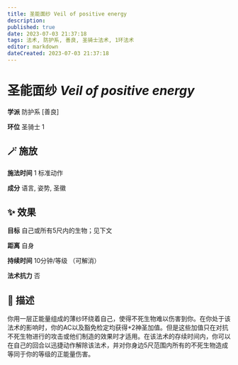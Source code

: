 ```yaml
---
title: 圣能面纱 Veil of positive energy
description: 
published: true
date: 2023-07-03 21:37:18
tags: 法术, 防护系, 善良, 圣骑士法术, 1环法术
editor: markdown
dateCreated: 2023-07-03 21:37:18
---
```


# **圣能面纱** *Veil of positive energy*

**学派** 防护系 \[善良\] 

**环位** 圣骑士 1

## 🪄 施放

**施法时间** 1 标准动作

**成分** 语言, 姿势, 圣徽

## ✨ 效果 

**目标** 自己或所有5尺内的生物；见下文 

**距离** 自身  

**持续时间** 10分钟/等级 （可解消） 

**法术抗力** 否

## 📖 描述

你用一层正能量组成的薄纱环绕着自己，使得不死生物难以伤害到你。在你处于该法术的影响时，你的AC以及豁免检定均获得+2神圣加值。但是这些加值只在对抗不死生物进行的攻击或他们制造的效果时才适用。在该法术的存续时间内，你可以在自己的回合以迅捷动作解除该法术，并对你身边5尺范围内所有的不死生物造成等同于你的等级的正能量伤害。
    